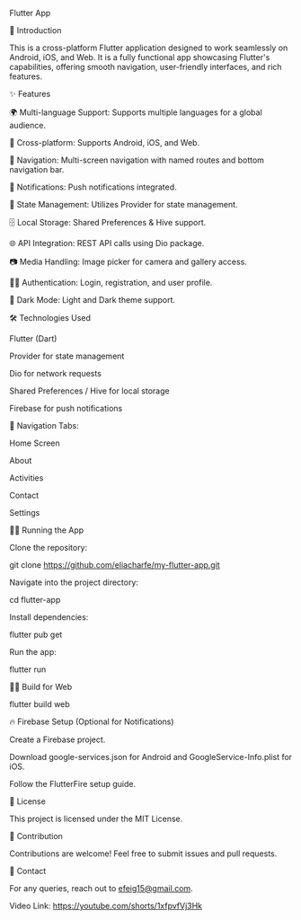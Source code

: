 Flutter App

📱 Introduction

This is a cross-platform Flutter application designed to work seamlessly on Android, iOS, and Web. It is a fully functional app showcasing Flutter's capabilities, offering smooth navigation, user-friendly interfaces, and rich features.

✨ Features

🌍 Multi-language Support: Supports multiple languages for a global audience.

🔄 Cross-platform: Supports Android, iOS, and Web.

🧭 Navigation: Multi-screen navigation with named routes and bottom navigation bar.

🔔 Notifications: Push notifications integrated.

📄 State Management: Utilizes Provider for state management.

🗄️ Local Storage: Shared Preferences & Hive support.

🌐 API Integration: REST API calls using Dio package.

📷 Media Handling: Image picker for camera and gallery access.

🧑‍💻 Authentication: Login, registration, and user profile.

🌙 Dark Mode: Light and Dark theme support.

🛠️ Technologies Used

Flutter (Dart)

Provider for state management

Dio for network requests

Shared Preferences / Hive for local storage

Firebase for push notifications


🔄 Navigation Tabs:

Home Screen

About

Activities

Contact

Settings

🏃‍♂️ Running the App

Clone the repository:

git clone https://github.com/eliacharfe/my-flutter-app.git

Navigate into the project directory:

cd flutter-app

Install dependencies:

flutter pub get

Run the app:

flutter run

🧑‍💻 Build for Web

flutter build web

🔥 Firebase Setup (Optional for Notifications)

Create a Firebase project.

Download google-services.json for Android and GoogleService-Info.plist for iOS.

Follow the FlutterFire setup guide.

📜 License

This project is licensed under the MIT License.

🙌 Contribution

Contributions are welcome! Feel free to submit issues and pull requests.

📧 Contact

For any queries, reach out to efeig15@gmail.com.

Video Link: https://youtube.com/shorts/1xfpvfVj3Hk


